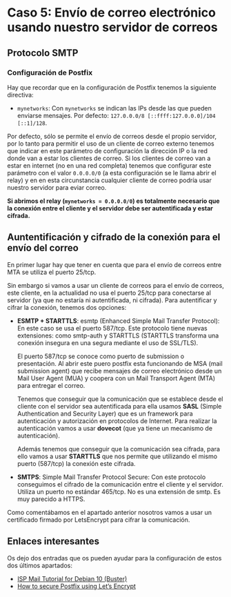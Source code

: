 # Caso 5: Envío de correo electrónico usando nuestro servidor de correos

## Protocolo SMTP



### Configuración de Postfix

Hay que recordar que en la configuración de Postfix tenemos la siguiente directiva:

* `mynetworks`: Con `mynetworks` se indican las IPs desde las que pueden enviarse mensajes. Por defecto: `127.0.0.0/8 [::ffff:127.0.0.0]/104 [::1]/128`.

Por defecto, sólo se permite el envío de correos desde el propio servidor, por lo tanto para permitir el uso de un cliente de correo externo tenemos que indicar en este parámetro de configuración la dirección IP o la red donde van a estar los clientes de correo. Si los clientes de correo van a estar en internet (no en una red completa) tenemos que configurar este parámetro con el valor `0.0.0.0/0` (a esta configuración se le llama abrir el relay) y en en esta circunstancia cualquier cliente de correo podría usar nuestro servidor para eviar correo.

**Si abrimos el relay (`mynetworks = 0.0.0.0/0`) es totalmente necesario que la conexión entre el cliente y el servidor debe ser autentificada y estar cifrada.**

## Auntentificación y cifrado de la conexión para el envío del correo

En primer lugar hay que tener en cuenta que para el envío de correos entre MTA se utiliza el puerto 25/tcp.

Sin embargo si vamos a usar un cliente de correos para el envío de correos, este cliente, en la actualidad no usa el puerto 25/tcp para conectarse al servidor (ya que no estaría ni autentificada, ni cifrada). Para autentificar y cifrar la conexión, tenemos dos opciones:

* **ESMTP + STARTTLS**: esmtp (Enhanced Simple Mail Transfer Protocol): En este caso se usa el puerto 587/tcp. Este protocolo tiene nuevas extensiones: como smtp-auth y STARTTLS (STARTTLS transforma una conexión insegura en una segura mediante el uso de SSL/TLS).

	El puerto 587/tcp se conoce como puerto de submission o presentación. Al abrir este puero postfix esta funcionando de MSA (mail submission agent) que recibe mensajes de correo electrónico desde un Mail User Agent (MUA) y coopera con un Mail Transport Agent (MTA) para entregar el correo.

	Tenemos que conseguir que la comunicación que se establece desde el cliente con el servidor sea autentificada para ella usamos **SASL** (Simple Authentication and Security Layer) que es un framework para autenticación y autorización en protocolos de Internet. Para realizar la autenticación vamos a usar **dovecot** (que ya tiene un mecanismo de autenticación).

	Además tenemos que conseguir que la comunicación sea cifrada, para ello vamos a usar **STARTTLS** que nos permite que utilizando el mismo puerto (587/tcp) la conexión este cifrada.

* **SMTPS**: Simple Mail Transfer Protocol Secure: Con este protocolo conseguimos el cifrado de la comunicación entre el cliente y el servidor. Utiliza un puerto no estándar 465/tcp. No es una extensión de smtp. Es muy parecido a HTTPS.

Como comentábamos en el apartado anterior nosotros vamos a usar un certificado firmado por LetsEncrypt para cifrar la comunicación.

## Enlaces interesantes

Os dejo dos entradas que os pueden ayudar para la configuración de estos dos últimos apartados:

* [ISP Mail Tutorial for Debian 10 (Buster)](https://123qwe.com/tutorial-debian-10/)
* [How to secure Postfix using Let’s Encrypt](https://upcloud.com/community/tutorials/secure-postfix-using-lets-encrypt/)
